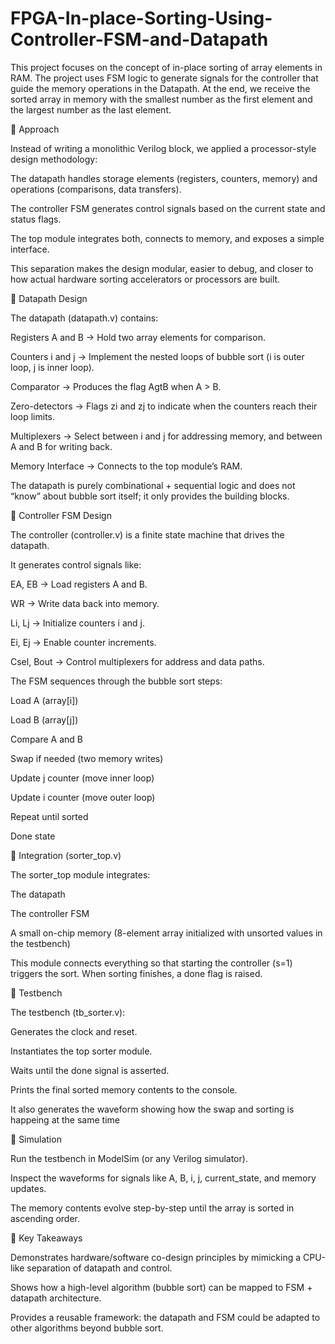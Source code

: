 # FPGA-In-place-Sorting-Using-Controller-FSM-and-Datapath
This project focuses on the concept of in-place sorting of array elements in RAM. The project uses FSM logic to generate signals for the controller that guide the memory operations in the Datapath. At the end, we receive the  sorted array in memory with the smallest number as the first element and the largest number as the last element.

🔹 Approach

Instead of writing a monolithic Verilog block, we applied a processor-style design methodology:

The datapath handles storage elements (registers, counters, memory) and operations (comparisons, data transfers).

The controller FSM generates control signals based on the current state and status flags.

The top module integrates both, connects to memory, and exposes a simple interface.

This separation makes the design modular, easier to debug, and closer to how actual hardware sorting accelerators or processors are built.

🔹 Datapath Design

The datapath (datapath.v) contains:

Registers A and B → Hold two array elements for comparison.

Counters i and j → Implement the nested loops of bubble sort (i is outer loop, j is inner loop).

Comparator → Produces the flag AgtB when A > B.

Zero-detectors → Flags zi and zj to indicate when the counters reach their loop limits.

Multiplexers → Select between i and j for addressing memory, and between A and B for writing back.

Memory Interface → Connects to the top module’s RAM.

The datapath is purely combinational + sequential logic and does not “know” about bubble sort itself; it only provides the building blocks.

🔹 Controller FSM Design

The controller (controller.v) is a finite state machine that drives the datapath.

It generates control signals like:

EA, EB → Load registers A and B.

WR → Write data back into memory.

Li, Lj → Initialize counters i and j.

Ei, Ej → Enable counter increments.

Csel, Bout → Control multiplexers for address and data paths.

The FSM sequences through the bubble sort steps:

Load A (array[i])

Load B (array[j])

Compare A and B

Swap if needed (two memory writes)

Update j counter (move inner loop)

Update i counter (move outer loop)

Repeat until sorted

Done state

🔹 Integration (sorter_top.v)

The sorter_top module integrates:

The datapath

The controller FSM

A small on-chip memory (8-element array initialized with unsorted values in the testbench)

This module connects everything so that starting the controller (s=1) triggers the sort. When sorting finishes, a done flag is raised.

🔹 Testbench

The testbench (tb_sorter.v):

Generates the clock and reset.

Instantiates the top sorter module.

Waits until the done signal is asserted.

Prints the final sorted memory contents to the console.

It also generates the waveform showing how the swap and sorting is happeing at the same time

🔹 Simulation

Run the testbench in ModelSim (or any Verilog simulator).

Inspect the waveforms for signals like A, B, i, j, current_state, and memory updates.

The memory contents evolve step-by-step until the array is sorted in ascending order.

🔹 Key Takeaways

Demonstrates hardware/software co-design principles by mimicking a CPU-like separation of datapath and control.

Shows how a high-level algorithm (bubble sort) can be mapped to FSM + datapath architecture.

Provides a reusable framework: the datapath and FSM could be adapted to other algorithms beyond bubble sort.
